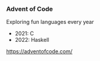 ### Advent of Code

Exploring fun languages every year
- 2021: C
- 2022: Haskell

https://adventofcode.com/
